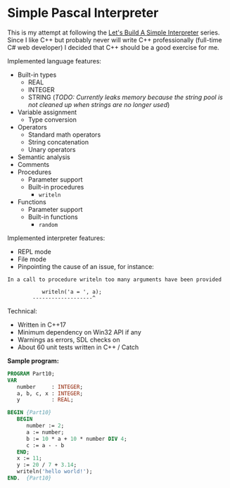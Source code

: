 # Simple Pascal Interpreter

This is my attempt at following the [Let's Build A Simple Interpreter](https://ruslanspivak.com/lsbasi-part1/) series. Since I like C++ but probably never will write C++ professionally (full-time C# web developer) I decided that C++ should be a good exercise for me.

Implemented language features:

- Built-in types
    - REAL
	- INTEGER
	- STRING (*TODO: Currently leaks memory because the string pool is not cleaned up when strings are no longer used*)
- Variable assignment
    - Type conversion
- Operators
    - Standard math operators
	- String concatenation
	- Unary operators
- Semantic analysis
- Comments
- Procedures
    - Parameter support
    - Built-in procedures
        - `writeln`
- Functions
    - Parameter support
    - Built-in functions
        - `random`
	
Implemented interpreter features:

- REPL mode
- File mode
- Pinpointing the cause of an issue, for instance: 

```
In a call to procedure writeln too many arguments have been provided

           writeln('a = ', a);
        -------------------^
```

Technical:

- Written in C++17
- Minimum dependency on Win32 API if any
- Warnings as errors, SDL checks on
- About 60 unit tests written in C++ / Catch
	
**Sample program:**
``` pascal
PROGRAM Part10;
VAR
   number     : INTEGER;
   a, b, c, x : INTEGER;
   y          : REAL;

BEGIN {Part10}
   BEGIN
      number := 2;
      a := number;
      b := 10 * a + 10 * number DIV 4;
      c := a - - b
   END;
   x := 11;
   y := 20 / 7 + 3.14;
   writeln('hello world!');
END.  {Part10}
```
